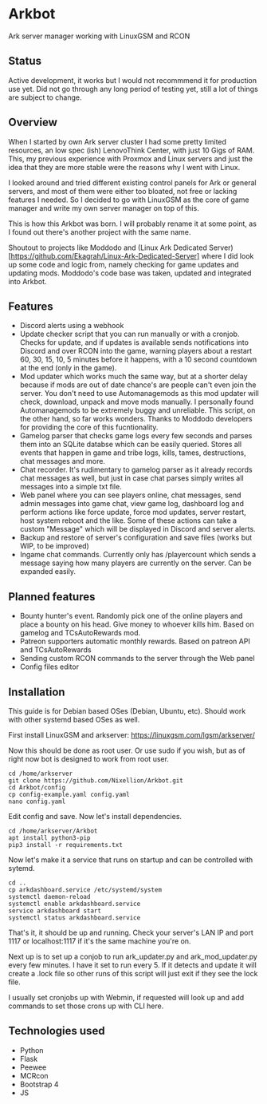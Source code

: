 # Arkbot
Ark server manager working with LinuxGSM and RCON

## Status

Active development, it works but I would not recommmend it for production use yet. Did not go through any long period of testing yet, still a lot of things are subject to change.

## Overview

When I started by own Ark server cluster I had some pretty limited resources, an low spec (ish) LenovoThink Center, with just 10 Gigs of RAM. This, my previous experience with Proxmox and Linux servers and just the idea that they are more stable were the reasons why I went with Linux.

I looked around and tried different existing control panels for Ark or general servers, and most of them were either too bloated, not free or lacking features I needed. So I decided to go with LinuxGSM as the core of game manager and write my own server manager on  top of this.

This is how this Arkbot was born. I will probably rename it at some point, as I found out there's another project with the same name.

Shoutout to projects like Moddodo and (Linux Ark Dedicated Server)[https://github.com/Ekagrah/Linux-Ark-Dedicated-Server] where I did look up some code and logic from, namely checking for game updates and updating mods. Moddodo's code base was taken, updated and integrated into Arkbot.

## Features

- Discord alerts using a webhook
- Update checker script that you can run manually or with a cronjob. Checks for update, and if updates is available sends notifications into Discord and over RCON into the game, warning players about a restart 60, 30, 15, 10, 5 minutes before it happens, with a 10 second countdown at the end (only in the game).
- Mod updater which works much the same way, but at a shorter delay because if mods are out of date chance's are people can't even join the server. You don't need to use Automanagemods as this mod updater will check, download, unpack and move mods manually. I personally found Automanagemods to be extremely buggy and unreliable. This script, on the other hand, so far works wonders. Thanks to Moddodo developers for providing the core of this fucntionality.
- Gamelog parser that checks game logs every few seconds and parses them into an SQLite databse which can be easily queried. Stores all events that happen in game and tribe logs, kills, tames, destructions, chat messages and more.
- Chat recorder. It's rudimentary to gamelog parser as it already records chat messages as well, but just in case chat parses simply writes all messages into a simple txt file.
- Web panel where you can see players online, chat messages, send admin messages into game chat, view game log, dashboard log and perform actions like force update, force mod updates, server restart, host system reboot and the like. Some of these actions can take a custom "Message" which will be displayed in Discord and server alerts.
- Backup and restore of server's configuration and save files (works but WIP, to be improved)
- Ingame chat commands. Currently only has /playercount which sends a message saying how many players are currently on the server. Can be expanded easily.

## Planned features

- Bounty hunter's event. Randomly pick one of the online players and place a bounty on his head. Give money to whoever kills him. Based on gamelog and TCsAutoRewards mod.
- Patreon supporters automatic monthly rewards. Based on patreon API and TCsAutoRewards
- Sending custom RCON commands to the server through the Web panel
- Config files editor

## Installation
This guide is for Debian based OSes (Debian, Ubuntu, etc). Should work with other systemd based OSes as well.

First install LinuxGSM and arkserver: https://linuxgsm.com/lgsm/arkserver/

Now this should be done as root user. Or use sudo if you wish, but as of right now bot is designed to work from root user.

```
cd /home/arkserver
git clone https://github.com/Nixellion/Arkbot.git
cd Arkbot/config
cp config-example.yaml config.yaml
nano config.yaml
```

Edit config and save.
Now let's install dependencies.

```
cd /home/arkserver/Arkbot
apt install python3-pip
pip3 install -r requirements.txt
```

Now let's make it a service that runs on startup and can be controlled with sytemd.

```
cd .. 
cp arkdashboard.service /etc/systemd/system
systemctl daemon-reload
systemctl enable arkdashboard.service
service arkdashboard start
systemctl status arkdashboard.service
```

That's it, it should be up and running. Check your server's LAN IP and port 1117 or localhost:1117 if it's the same machine you're on.

Next up is to set up a conjob to run ark_updater.py and ark_mod_updater.py every few minutes. I have it set to run every 5. If it detects and update it will create a .lock file so other runs of this script will just exit if they see the lock file.

I usually set cronjobs up with Webmin, if requested will look up and add commands to set those crons up with CLI here.

## Technologies used

- Python
- Flask
- Peewee
- MCRcon
- Bootstrap 4
- JS
